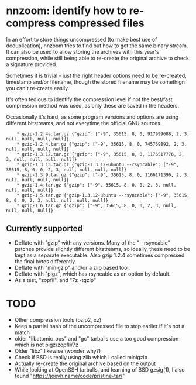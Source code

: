 nnzoom: identify how to re-compress compressed files
====================================================

In an effort to store things uncompressed (to make best use of deduplication),
nnzoom tries to find out how to get the same binary stream.  It can also be
used to allow storing the archives with this year's compression, while still
being able to re-create the original archive to check a signature provided.

Sometimes it is trivial - just the right header options need to be re-created,
timestamp and/or filename, though the stored filename may be somethign you
can't re-create easily.

It's often tedious to identify the compression level if not the best/fast
compression method was used, as only these are saved in the headers.

Occasionally it's hard, as some program versions and options are using
different bitstreams, and not everytime the official GNU sources.

        * gzip-1.2.4a.tar.gz {"gzip": ["-9", 35615, 8, 0, 917999688, 2, 3, null, null, null, null]}
        * gzip-1.2.4.tar.gz {"gzip": ["-9", 35615, 8, 0, 745769892, 2, 3, null, null, null, null]}
        * gzip-1.3.12.tar.gz {"gzip": ["-9", 35615, 8, 0, 1176517776, 2, 3, null, null, null, null]}
        * gzip-1.3.13.tar.gz {"gzip-1.3.12-ubuntu --rsyncable": ["-9", 35615, 8, 0, 0, 2, 3, null, null, null, null]}
        * gzip-1.3.9.tar.gz {"gzip": ["-9", 35615, 8, 0, 1166171396, 2, 3, null, null, null, null]}
        * gzip-1.4.tar.gz {"gzip": ["-9", 35615, 8, 0, 0, 2, 3, null, null, null, null]}
        * gzip-1.5.tar.gz {"gzip-1.3.12-ubuntu --rsyncable": ["-9", 35615, 8, 0, 0, 2, 3, null, null, null, null]}
        * gzip-1.6.tar.gz {"gzip": ["-9", 35615, 8, 0, 0, 2, 3, null, null, null, null]}

Currently supported
-------------------

- Deflate with "gzip" with any versions.  Many of the "--rsyncable" patches
  provide slightly different bitstreams, so ideally, these need to be kept as a
  separate executable.  Also gzip 1.2.4 sometimes compressed the final bytes
  differently.
- Deflate with "minigzip" and/or a zlib based tool.
- Deflate with "pigz", which has rsyncable as an option by default.
- As a test, "zopfli", and "7z -tgzip"

TODO
====

- Other compression tools (bzip2, xz)
- Keep a partial hash of the uncompressed file to stop earlier if it's not a
  match
- older "libatomic_ops" and "gc" tarballs use a too good compression which is
  not pigz/zopfli/7z
- Older "libz" likewise (wonder why?)
- Check if BSD is really using zlib which I called minigzip
- Actually re-create the original archive based on the output
- While looking at OpenSSH tarballs, and learning of BSD gzsig(1), I also found
  "https://joeyh.name/code/pristine-tar/"
